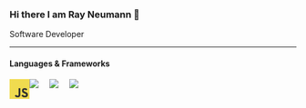 ### Hi there I am  Ray Neumann 👋
Software Developer
 <hr />

#### Languages & Frameworks
<a href="https://www.javascript.com/"><img src="https://raw.githubusercontent.com/voodootikigod/logo.js/master/js.png" width=35 align="left"></a>
<a href="https://angular.io/"><img src="https://upload.wikimedia.org/wikipedia/commons/thumb/c/cf/Angular_full_color_logo.svg/512px-Angular_full_color_logo.svg.png" width=35 align="left"></a>
<a href="https://dart.dev/"><img src="https://user-images.githubusercontent.com/26507463/53453892-49908900-3a04-11e9-9dce-77ed3d694326.png" width=35 align="left"></a>
<a href="https://flutter.dev/"><img src="https://cdn.icon-icons.com/icons2/2108/PNG/512/flutter_icon_130936.png" width=35 align="left"></a>






<!--
**RayNeumann/RayNeumann** is a ✨ _special_ ✨ repository because its `README.md` (this file) appears on your GitHub profile.

Here are some ideas to get you started:

- 🔭 I’m currently working on ...
- 🌱 I’m currently learning ...
- 👯 I’m looking to collaborate on ...
- 🤔 I’m looking for help with ...
- 💬 Ask me about ...
- 📫 How to reach me: ...
- 😄 Pronouns: ...
- ⚡ Fun fact: ...
-->
 
